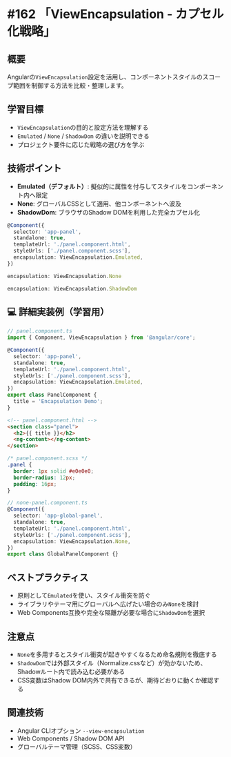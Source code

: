 # #162 「ViewEncapsulation - カプセル化戦略」

## 概要
Angularの`ViewEncapsulation`設定を活用し、コンポーネントスタイルのスコープ範囲を制御する方法を比較・整理します。

## 学習目標
- `ViewEncapsulation`の目的と設定方法を理解する
- `Emulated` / `None` / `ShadowDom` の違いを説明できる
- プロジェクト要件に応じた戦略の選び方を学ぶ

## 技術ポイント
- **Emulated（デフォルト）**: 擬似的に属性を付与してスタイルをコンポーネント内へ限定
- **None**: グローバルCSSとして適用、他コンポーネントへ波及
- **ShadowDom**: ブラウザのShadow DOMを利用した完全カプセル化

```typescript
@Component({
  selector: 'app-panel',
  standalone: true,
  templateUrl: './panel.component.html',
  styleUrls: ['./panel.component.scss'],
  encapsulation: ViewEncapsulation.Emulated,
})
```

```typescript
encapsulation: ViewEncapsulation.None
```

```typescript
encapsulation: ViewEncapsulation.ShadowDom
```

## 💻 詳細実装例（学習用）
```typescript
// panel.component.ts
import { Component, ViewEncapsulation } from '@angular/core';

@Component({
  selector: 'app-panel',
  standalone: true,
  templateUrl: './panel.component.html',
  styleUrls: ['./panel.component.scss'],
  encapsulation: ViewEncapsulation.Emulated,
})
export class PanelComponent {
  title = 'Encapsulation Demo';
}
```

```html
<!-- panel.component.html -->
<section class="panel">
  <h2>{{ title }}</h2>
  <ng-content></ng-content>
</section>
```

```scss
/* panel.component.scss */
.panel {
  border: 1px solid #e0e0e0;
  border-radius: 12px;
  padding: 16px;
}
```

```typescript
// none-panel.component.ts
@Component({
  selector: 'app-global-panel',
  standalone: true,
  templateUrl: './panel.component.html',
  styleUrls: ['./panel.component.scss'],
  encapsulation: ViewEncapsulation.None,
})
export class GlobalPanelComponent {}
```

## ベストプラクティス
- 原則として`Emulated`を使い、スタイル衝突を防ぐ
- ライブラリやテーマ用にグローバルへ広げたい場合のみ`None`を検討
- Web Components互換や完全な隔離が必要な場合に`ShadowDom`を選択

## 注意点
- `None`を多用するとスタイル衝突が起きやすくなるため命名規則を徹底する
- `ShadowDom`では外部スタイル（Normalize.cssなど）が効かないため、Shadowルート内で読み込む必要がある
- CSS変数はShadow DOM内外で共有できるが、期待どおりに動くか確認する

## 関連技術
- Angular CLIオプション `--view-encapsulation`
- Web Components / Shadow DOM API
- グローバルテーマ管理（SCSS、CSS変数）
